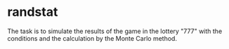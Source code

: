 # randstat
The task is to simulate the results of the game in the lottery "777" with the conditions and the calculation by the Monte Carlo method.
